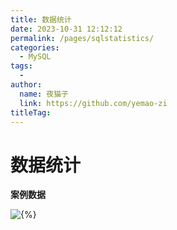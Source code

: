 ```yaml
---
title: 数据统计
date: 2023-10-31 12:12:12
permalink: /pages/sqlstatistics/
categories:
  - MySQL
tags:
  - 
author: 
  name: 夜猫子
  link: https://github.com/yemao-zi
titleTag: 
---
```


# 数据统计

**案例数据**

![{%}](https://s2.loli.net/2024/11/01/HtLBQWkzfiOgaGJ.jpg)